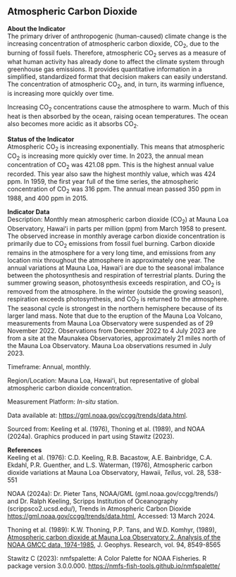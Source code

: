 ## Atmospheric Carbon Dioxide

**About the Indicator**  
The primary driver of anthropogenic (human-caused) climate change is the
increasing concentration of atmospheric carbon dioxide, CO<sub>2</sub>,
due to the burning of fossil fuels. Therefore, atmospheric
CO<sub>2</sub> serves as a measure of what human activity has already
done to affect the climate system through greenhouse gas emissions. It
provides quantitative information in a simplified, standardized format
that decision makers can easily understand. The concentration of
atmospheric CO<sub>2</sub>, and, in turn, its warming influence, is
increasing more quickly over time.

Increasing CO<sub>2</sub> concentrations cause the atmosphere to warm.
Much of this heat is then absorbed by the ocean, raising ocean
temperatures. The ocean also becomes more acidic as it absorbs
CO<sub>2</sub>.

**Status of the Indicator**  
Atmospheric CO<sub>2</sub> is increasing exponentially. This means that
atmospheric CO<sub>2</sub> is increasing more quickly over time. In
2023, the annual mean concentration of CO<sub>2</sub> was 421.08 ppm.
This is the highest annual value recorded. This year also saw the
highest monthly value, which was 424 ppm. In 1959, the first year full
of the time series, the atmospheric concentration of CO<sub>2</sub> was
316 ppm. The annual mean passed 350 ppm in 1988, and 400 ppm in 2015.

**Indicator Data**  
Description: Monthly mean atmospheric carbon dioxide (CO<sub>2</sub>) at
Mauna Loa Observatory, Hawaiʻi in parts per million (ppm) from March
1958 to present. The observed increase in monthly average carbon dioxide
concentration is primarily due to CO<sub>2</sub> emissions from fossil
fuel burning. Carbon dioxide remains in the atmosphere for a very long
time, and emissions from any location mix throughout the atmosphere in
approximately one year. The annual variations at Mauna Loa, Hawaiʻi are
due to the seasonal imbalance between the photosynthesis and respiration
of terrestrial plants. During the summer growing season, photosynthesis
exceeds respiration, and CO<sub>2</sub> is removed from the atmosphere.
In the winter (outside the growing season), respiration exceeds
photosynthesis, and CO<sub>2</sub> is returned to the atmosphere. The
seasonal cycle is strongest in the northern hemisphere because of its
larger land mass. Note that due to the eruption of the Mauna Loa
Volcano, measurements from Mauna Loa Observatory were suspended as of 29
November 2022. Observations from December 2022 to 4 July 2023 are from a
site at the Maunakea Observatories, approximately 21 miles north of the
Mauna Loa Observatory. Mauna Loa observations resumed in July 2023.

Timeframe: Annual, monthly.

Region/Location: Mauna Loa, Hawaiʻi, but representative of global
atmospheric carbon dioxide concentration.

Measurement Platform: *In-situ* station.

Data available at: <https://gml.noaa.gov/ccgg/trends/data.html>.

Sourced from: Keeling et al. (1976), Thoning et al. (1989), and NOAA
(2024a). Graphics produced in part using Stawitz (2023).

**References**  
Keeling et al. (1976): C.D. Keeling, R.B. Bacastow, A.E. Bainbridge,
C.A. Ekdahl, P.R. Guenther, and L.S. Waterman, (1976), Atmospheric
carbon dioxide variations at Mauna Loa Observatory, Hawaii, *Tellus*,
vol. 28, 538-551

NOAA (2024a): Dr. Pieter Tans, NOAA/GML (gml.noaa.gov/ccgg/trends/) and
Dr. Ralph Keeling, Scripps Institution of Oceanography
(scrippsco2.ucsd.edu/), Trends in Atmospheric Carbon Dioxide
<https://gml.noaa.gov/ccgg/trends/data.html>, Accessed: 13 March 2024.

Thoning et al. (1989): K.W. Thoning, P.P. Tans, and W.D. Komhyr, (1989),
[Atmospheric carbon dioxide at Mauna Loa Observatory 2. Analysis of the
NOAA GMCC data,
1974-1985](https://gml.noaa.gov/publications/showpub.php?pubid=2828), J.
Geophys. Research, vol. 94, 8549-8565

Stawitz C (2023): nmfspalette: A Color Palette for NOAA Fisheries. R
package version 3.0.0.000.
<https://nmfs-fish-tools.github.io/nmfspalette/>
